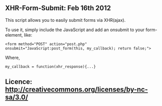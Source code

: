 XHR-Form-Submit: Feb 16th 2012
-----------------------------------------------------------
This script allows you to easily submit forms via XHR(ajax).

To use it, simply include the JavaScript and add an onsubmit to your form-element, like:

    <form method="POST" action="post.php" onsubmit="JavaScript:post_form(this, my_callback); return false;">
    
Where, 

    my_callback = function(xhr_response){...}

Licence: http://creativecommons.org/licenses/by-nc-sa/3.0/
-----------------------------------------------------------
